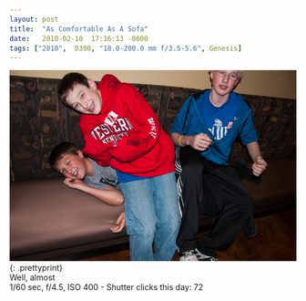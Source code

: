 ```yaml
---
layout: post
title:  "As Comfortable As A Sofa"
date:   2010-02-10  17:16:13 -0600
tags: ["2010",  D300, "18.0-200.0 mm f/3.5-5.6", Genesis]
---
```

![:title](/images/2010/2010_0210_DSC4524.jpg)
{: .prettyprint}  
Well, almost  
1/60 sec, f/4.5, ISO 400 - Shutter clicks this day: 72